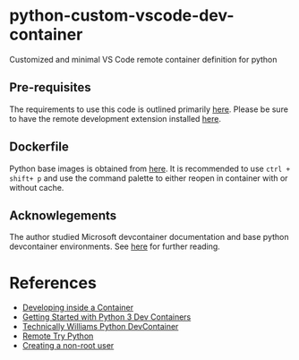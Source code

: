 # python-custom-vscode-dev-container
Customized and minimal VS Code remote container definition for python

## Pre-requisites 
The requirements to use this code is outlined primarily [here](https://code.visualstudio.com/docs/remote/containers#_getting-started). Please be sure to have the remote development extension installed [here](https://marketplace.visualstudio.com/items?itemName=ms-vscode-remote.vscode-remote-extensionpack). 

## Dockerfile 

Python base images is obtained from [here](https://hub.docker.com/_/python/tags).  It is recommended to use `ctrl + shift+ p` and use the command palette to either reopen in container with or without cache. 

## Acknowlegements 

The author studied Microsoft devcontainer documentation and base python devcontainer environments. See [here](https://github.com/microsoft/vscode-dev-containers/tree/v0.245.0/containers/python-3/.devcontainer) for further reading.

# References 
- [Developing inside a Container](https://code.visualstudio.com/docs/remote/containers#_dev-container-features-preview)
- [Getting Started with Python 3 Dev Containers](https://medium.com/@dexterwilliams04/getting-started-with-python-3-dev-containers)
- [Technically Williams Python DevContainer](https://github.com/TechnicallyWilliams/vscode-remote-try-python/tree/master/.devcontainer)
- [Remote Try Python](https://github.com/microsoft/vscode-remote-try-python)
- [Creating a non-root user](https://code.visualstudio.com/remote/advancedcontainers/add-nonroot-user#)